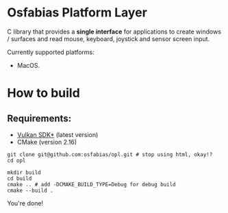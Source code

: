# Osfabias Platform Layer
C library that provides a **single interface** for applications
to create windows / surfaces and read mouse, keyboard, joystick and sensor screen input.

Currently supported platforms:
- MacOS.

# How to build
## Requirements:
- [Vulkan SDK](https://vulkan.lunarg.com/sdk/home)[*](https://github.com/osfabias/opl/issues/1) (latest version)
- CMake (version 2.16)

```shell
git clone git@github.com:osfabias/opl.git # stop using html, okay!?
cd opl

mkdir build
cd build
cmake .. # add -DCMAKE_BUILD_TYPE=Debug for debug build
cmake --build .
```

You're done!
